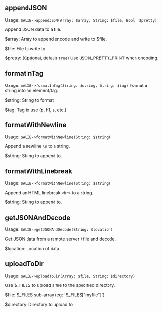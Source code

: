 ## appendJSON

Usage: `$ALIB->appendJSON(Array: $array, String: $file, Bool: $pretty)`

Append JSON data to a file.

$array: Array to append encode and write to $file.

$file: File to write to.

$pretty: (Optional, default `true`) Use JSON_PRETTY_PRINT when encoding.



## formatInTag


Usage: `$ALIB->formatInTag(String: $string, String: $tag)`
Format a string into an element/tag.



$string: String to format.

$tag: Tag to use (p, h1, a, etc.)



## formatWithNewline

Usage: `$ALIB->formatWithNewline(String: $string)`

Append a newline `\n` to a string.



$string: String to append to.



## formatWithLinebreak

Usage: `$ALIB->formatWithNewline(String: $string)`

Append an HTML linebreak `<br>` to a string.



$string: String to append to.



## getJSONAndDecode

Usage: `$ALIB->getJSONAndDecode(String: $location)`

Get JSON data from a remote server / file and decode.



$location: Location of data.



## uploadToDir

Usage: `$ALIB->uploadToDir(Array: $file, String: $directory)`

Use $_FILES to upload a file to the specified directory.



$file: $_FILES sub-array (eg: `$_FILES["myfile"]`)

$directory: Directory to upload to